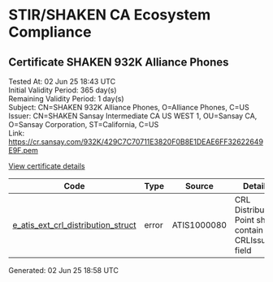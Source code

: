 # STIR/SHAKEN CA Ecosystem Compliance

## Certificate SHAKEN 932K Alliance Phones

Tested At: 02 Jun 25 18:43 UTC\
Initial Validity Period: 365 day(s)\
Remaining Validity Period: 1 day(s)\
Subject: CN=SHAKEN 932K Alliance Phones, O=Alliance Phones, C=US\
Issuer: CN=SHAKEN Sansay Intermediate CA US WEST 1, OU=Sansay CA, O=Sansay Corporation, ST=California, C=US\
Link: https://cr.sansay.com/932K/429C7C70711E3820F0B8E1DEAE6FF32622649E9F.pem

[View certificate details](https://x509.io/?cert=MIICsTCCAlegAwIBAgIUQpx8cHEeOCDwuOHerm%2FzJiJknp8wCgYIKoZIzj0EAwIwgYUxCzAJBgNVBAYTAlVTMRMwEQYDVQQIDApDYWxpZm9ybmlhMRswGQYDVQQKDBJTYW5zYXkgQ29ycG9yYXRpb24xEjAQBgNVBAsMCVNhbnNheSBDQTEwMC4GA1UEAwwnU0hBS0VOIFNhbnNheSBJbnRlcm1lZGlhdGUgQ0EgVVMgV0VTVCAxMB4XDTI0MDYwMzE0NDk0N1oXDTI1MDYwMzE0NDk0N1owTTELMAkGA1UEBhMCVVMxGDAWBgNVBAoMD0FsbGlhbmNlIFBob25lczEkMCIGA1UEAwwbU0hBS0VOIDkzMksgQWxsaWFuY2UgUGhvbmVzMFkwEwYHKoZIzj0CAQYIKoZIzj0DAQcDQgAE%2B3FCWjVsX1YcZEEYNBtMJRUBPyif8elDMKSCb0HVClbEl4QzKJT8z3LCDvQGu5yDp%2B13xi7Vog59bnSMnzVVYaOB2zCB2DAWBggrBgEFBQcBGgQKMAigBhYEOTMySzAXBgNVHSAEEDAOMAwGCmCGSAGG%2FwkBAQQwHQYDVR0OBBYEFN6WgAXWFpJYmZxNNLZJ8rgKUv5VMB8GA1UdIwQYMBaAFKzTk%2FVDQ8wKvkVYFxN9knzcwwFGMEcGA1UdHwRAMD4wPKA6oDiGNmh0dHBzOi8vYXV0aGVudGljYXRlLWFwaS5pY29uZWN0aXYuY29tL2Rvd25sb2FkL3YxL2NybDAMBgNVHRMBAf8EAjAAMA4GA1UdDwEB%2FwQEAwIHgDAKBggqhkjOPQQDAgNIADBFAiEAgAVkporE2JC88rnOPBq3nQ28tWDMK%2BnbWpf1CL6c92gCIB72MHQYpBNN2KwRcz25IaznU33XhIfZjjzyZTg8TqM0)

| Code | Type | Source | Details |
|------|------|--------|---------|
| [e_atis_ext_crl_distribution_struct](../../ISSUES/e_atis_ext_crl_distribution_struct/README.md) | error | ATIS1000080 | CRL Distribution Point shall contain a CRLIssuer field |


Generated: 02 Jun 25 18:58 UTC